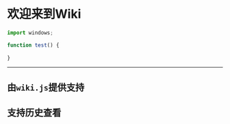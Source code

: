 <!-- TITLE: Home -->
<!-- SUBTITLE: A quick summary of Home -->

# 欢迎来到Wiki
```javascript
import windows;

function test() {
  
}
```


-----



## 由`wiki.js`提供支持

## 支持历史查看